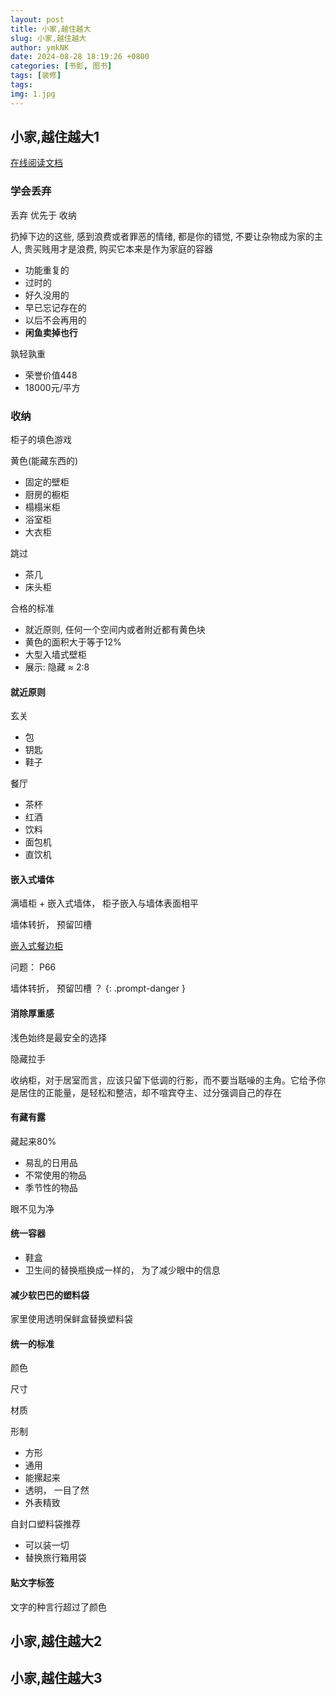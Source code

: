 ```yaml
---
layout: post
title: 小家,越住越大
slug: 小家,越住越大
author: ymkNK
date: 2024-08-28 18:19:26 +0800
categories: [书影, 图书]
tags: [装修]
tags: 
img: 1.jpg
---
```



## 小家,越住越大1

[在线阅读文档](https://reader.z-library.sk/?source=311c09fd8aad1327d7eeeacf03ec98533667bbac2acf126367a16375b9d64925&download_location=https%3A%2F%2Fz-library.rs%2Fdl%2F18270261%2Ff97609)

### 学会丢弃

丢弃 优先于 收纳

扔掉下边的这些, 感到浪费或者罪恶的情绪, 都是你的错觉, 不要让杂物成为家的主人, 贵买贱用才是浪费, 购买它本来是作为家庭的容器
- 功能重复的
- 过时的
- 好久没用的
- 早已忘记存在的
- 以后不会再用的
- **闲鱼卖掉也行**


孰轻孰重
- 荣誉价值448
- 18000元/平方


### 收纳

柜子的填色游戏

黄色(能藏东西的)
- 固定的壁柜
- 厨房的橱柜
- 榻榻米柜
- 浴室柜
- 大衣柜

跳过
- 茶几
- 床头柜

合格的标准
- 就近原则, 任何一个空间内或者附近都有黄色块
- 黄色的面积大于等于12%
- 大型入墙式壁柜
- 展示: 隐藏 ≈ 2:8


#### 就近原则

玄关
- 包
- 钥匙
- 鞋子

餐厅
- 茶杯
- 红酒
- 饮料
- 面包机
- 直饮机

#### 嵌入式墙体

满墙柜 + 嵌入式墙体， 柜子嵌入与墙体表面相平

墙体转折， 预留凹槽

[嵌入式餐边柜](https://www.xiaohongshu.com/explore/6523e82a000000001a022df6?xsec_token=AB4UkaQPfN7JQvs979vEXzGDoYWQiwAORzgmyyhvlMAws=&xsec_source=pc_search)

问题： P66 


墙体转折， 预留凹槽 ？ 
{: .prompt-danger }


#### 消除厚重感

浅色始终是最安全的选择

隐藏拉手

收纳柜，对于居室而言，应该只留下低调的行影，而不要当聒噪的主角。它给予你是居住的正能量，是轻松和整洁，却不喧宾夺主、过分强调自己的存在



#### 有藏有露
藏起来80%
- 易乱的日用品
- 不常使用的物品
- 季节性的物品

眼不见为净


#### 统一容器
- 鞋盒
- 卫生间的替换瓶换成一样的， 为了减少眼中的信息

#### 减少软巴巴的塑料袋

家里使用透明保鲜盒替换塑料袋


#### 统一的标准
颜色

尺寸

材质

形制
- 方形
- 通用
- 能摞起来
- 透明， 一目了然
- 外表精致

自封口塑料袋推荐

- 可以装一切
- 替换旅行箱用袋


#### 贴文字标签

文字的种言行超过了颜色




## 小家,越住越大2

## 小家,越住越大3
